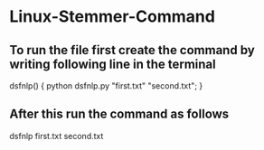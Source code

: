 # Linux-Stemmer-Command

## To run the file first create the command by writing following line in the terminal

dsfnlp() { python dsfnlp.py "first.txt" "second.txt"; }

## After this run the command as follows

dsfnlp first.txt second.txt
